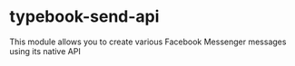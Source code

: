 **<h1>typebook-send-api</h1>**

This module allows you to create various Facebook Messenger messages using its native API